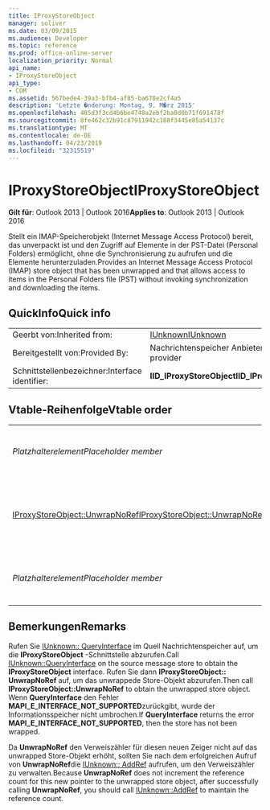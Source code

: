 ```yaml
---
title: IProxyStoreObject
manager: soliver
ms.date: 03/09/2015
ms.audience: Developer
ms.topic: reference
ms.prod: office-online-server
localization_priority: Normal
api_name:
- IProxyStoreObject
api_type:
- COM
ms.assetid: 567bede4-39a3-bfb4-af85-ba678e2cf4a5
description: 'Letzte �nderung: Montag, 9. M�rz 2015'
ms.openlocfilehash: 485d3f3cd4b6be4748a2ebf2ba0d0b71f691478f
ms.sourcegitcommit: 8fe462c32b91c87911942c188f3445e85a54137c
ms.translationtype: MT
ms.contentlocale: de-DE
ms.lasthandoff: 04/23/2019
ms.locfileid: "32315519"
---
```

# <a name="iproxystoreobject"></a><span data-ttu-id="81349-103">IProxyStoreObject</span><span class="sxs-lookup"><span data-stu-id="81349-103">IProxyStoreObject</span></span>

  
  
<span data-ttu-id="81349-104">**Gilt für**: Outlook 2013 | Outlook 2016</span><span class="sxs-lookup"><span data-stu-id="81349-104">**Applies to**: Outlook 2013 | Outlook 2016</span></span> 
  
<span data-ttu-id="81349-105">Stellt ein IMAP-Speicherobjekt (Internet Message Access Protocol) bereit, das unverpackt ist und den Zugriff auf Elemente in der PST-Datei (Personal Folders) ermöglicht, ohne die Synchronisierung zu aufrufen und die Elemente herunterzuladen.</span><span class="sxs-lookup"><span data-stu-id="81349-105">Provides an Internet Message Access Protocol (IMAP) store object that has been unwrapped and that allows access to items in the Personal Folders file (PST) without invoking synchronization and downloading the items.</span></span>
  
## <a name="quick-info"></a><span data-ttu-id="81349-106">QuickInfo</span><span class="sxs-lookup"><span data-stu-id="81349-106">Quick info</span></span>

|||
|:-----|:-----|
|<span data-ttu-id="81349-107">Geerbt von:</span><span class="sxs-lookup"><span data-stu-id="81349-107">Inherited from:</span></span>  <br/> |[<span data-ttu-id="81349-108">IUnknown</span><span class="sxs-lookup"><span data-stu-id="81349-108">IUnknown</span></span>](https://msdn.microsoft.com/library/ms680509%28v=VS.85%29.aspx) <br/> |
|<span data-ttu-id="81349-109">Bereitgestellt von:</span><span class="sxs-lookup"><span data-stu-id="81349-109">Provided By:</span></span>  <br/> |<span data-ttu-id="81349-110">Nachrichtenspeicher Anbieter</span><span class="sxs-lookup"><span data-stu-id="81349-110">Message store provider</span></span>  <br/> |
|<span data-ttu-id="81349-111">Schnittstellenbezeichner:</span><span class="sxs-lookup"><span data-stu-id="81349-111">Interface identifier:</span></span>  <br/> |<span data-ttu-id="81349-112">**IID_IProxyStoreObject**</span><span class="sxs-lookup"><span data-stu-id="81349-112">**IID_IProxyStoreObject**</span></span> <br/> |
   
## <a name="vtable-order"></a><span data-ttu-id="81349-113">Vtable-Reihenfolge</span><span class="sxs-lookup"><span data-stu-id="81349-113">Vtable order</span></span>

|||
|:-----|:-----|
| <span data-ttu-id="81349-114">*Platzhalterelement*</span><span class="sxs-lookup"><span data-stu-id="81349-114">*Placeholder member*</span></span>  <br/> | <span data-ttu-id="81349-115">*Nicht unterstützt oder dokumentiert.*</span><span class="sxs-lookup"><span data-stu-id="81349-115">*Not supported or documented.*</span></span>  <br/> |
|[<span data-ttu-id="81349-116">IProxyStoreObject::UnwrapNoRef</span><span class="sxs-lookup"><span data-stu-id="81349-116">IProxyStoreObject::UnwrapNoRef</span></span>](iproxystoreobject-unwrapnoref.md) <br/> |<span data-ttu-id="81349-117">Ruft einen Zeiger auf einen nicht umbrochenen IMAP-Speicher ab.</span><span class="sxs-lookup"><span data-stu-id="81349-117">Gets a pointer to an unwrapped IMAP store.</span></span>  <br/> |
| <span data-ttu-id="81349-118">*Platzhalterelement*</span><span class="sxs-lookup"><span data-stu-id="81349-118">*Placeholder member*</span></span>  <br/> | <span data-ttu-id="81349-119">*Nicht unterstützt oder dokumentiert.*</span><span class="sxs-lookup"><span data-stu-id="81349-119">*Not supported or documented.*</span></span>  <br/> |
   
## <a name="remarks"></a><span data-ttu-id="81349-120">Bemerkungen</span><span class="sxs-lookup"><span data-stu-id="81349-120">Remarks</span></span>

<span data-ttu-id="81349-121">Rufen Sie [IUnknown:: QueryInterface](https://msdn.microsoft.com/library/ms682521%28v=VS.85%29.aspx) im Quell Nachrichtenspeicher auf, um die **IProxyStoreObject** -Schnittstelle abzurufen.</span><span class="sxs-lookup"><span data-stu-id="81349-121">Call [IUnknown::QueryInterface](https://msdn.microsoft.com/library/ms682521%28v=VS.85%29.aspx) on the source message store to obtain the **IProxyStoreObject** interface.</span></span> <span data-ttu-id="81349-122">Rufen Sie dann **IProxyStoreObject:: UnwrapNoRef** auf, um das unwrappede Store-Objekt abzurufen.</span><span class="sxs-lookup"><span data-stu-id="81349-122">Then call **IProxyStoreObject::UnwrapNoRef** to obtain the unwrapped store object.</span></span> <span data-ttu-id="81349-123">Wenn **QueryInterface** den Fehler **MAPI_E_INTERFACE_NOT_SUPPORTED**zurückgibt, wurde der Informationsspeicher nicht umbrochen.</span><span class="sxs-lookup"><span data-stu-id="81349-123">If **QueryInterface** returns the error **MAPI_E_INTERFACE_NOT_SUPPORTED**, then the store has not been wrapped.</span></span> 
  
<span data-ttu-id="81349-124">Da **UnwrapNoRef** den Verweiszähler für diesen neuen Zeiger nicht auf das unwrapped Store-Objekt erhöht, sollten Sie nach dem erfolgreichen Aufruf von **UnwrapNoRef**die [IUnknown:: AddRef](https://msdn.microsoft.com/library/ms691379%28v=VS.85%29.aspx) aufrufen, um den Verweiszähler zu verwalten.</span><span class="sxs-lookup"><span data-stu-id="81349-124">Because **UnwrapNoRef** does not increment the reference count for this new pointer to the unwrapped store object, after successfully calling **UnwrapNoRef**, you should call [IUnknown::AddRef](https://msdn.microsoft.com/library/ms691379%28v=VS.85%29.aspx) to maintain the reference count.</span></span> 
  

